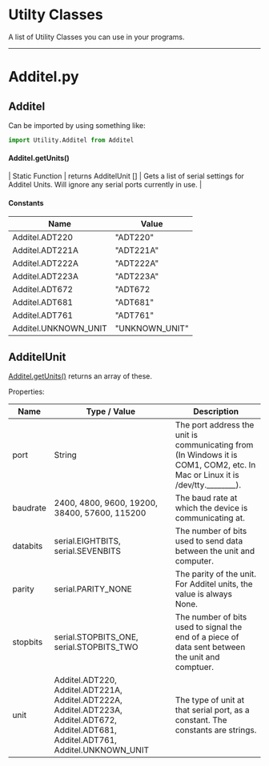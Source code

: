 # Utilty Classes

A list of Utility Classes you can use in your programs.

---

# Additel.py

## Additel

Can be imported by using something like:
```python
import Utility.Additel from Additel
```

#### Additel.getUnits()

| Static Function | returns AdditelUnit [] | Gets a list of serial settings for Additel Units.  Will ignore any serial ports currently in use. |

#### Constants

| Name | Value |
| --- | ---|
| Additel.ADT220 | "ADT220" |
| Additel.ADT221A | "ADT221A" |
| Additel.ADT222A | "ADT222A" |
| Additel.ADT223A | "ADT223A" |
| Additel.ADT672 | "ADT672 |
| Additel.ADT681 | "ADT681" |
| Additel.ADT761 | "ADT761" |
| Additel.UNKNOWN_UNIT | "UNKNOWN_UNIT" |

## AdditelUnit

[Additel.getUnits()](#additel) returns an array of these.

Properties:

| Name | Type / Value | Description |
| --- | --- | --- |
| port | String | The port address the unit is communicating from (In Windows it is COM1, COM2, etc.  In Mac or Linux it is /dev/tty.________). |
| baudrate | 2400, 4800, 9600, 19200, 38400, 57600, 115200 | The baud rate at which the device is communicating at. |
| databits | serial.EIGHTBITS, serial.SEVENBITS | The number of bits used to send data between the unit and computer. |
| parity | serial.PARITY_NONE | The parity of the unit.  For Additel units, the value is always None. |
| stopbits | serial.STOPBITS_ONE, serial.STOPBITS_TWO | The number of bits used to signal the end of a piece of data sent between the unit and comptuer. |
| unit | Additel.ADT220, Additel.ADT221A, Additel.ADT222A, Additel.ADT223A, Additel.ADT672, Additel.ADT681, Additel.ADT761, Additel.UNKNOWN_UNIT | The type of unit at that serial port, as a constant.  The constants are strings. |